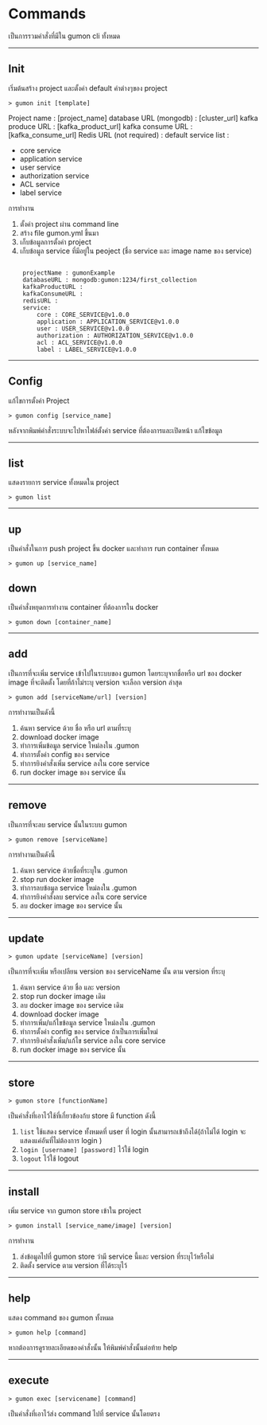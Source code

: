 # Commands

  เป็นการรวมคำสั่งที่มีใน gumon cli ทั้งหมด

---
## Init
 เริ่มต้นสร้าง project และตั้งค่า default ค่าต่างๆของ project
 
    > gumon init [template]
    
   Project name : [project_name]
   database URL (mongodb) : [cluster_url]
   kafka produce URL : [kafka_product_url]
   kafka consume URL : [kafka_consume_url]
   Redis URL (not required) :
   default service list :
- core service
- application service
- user service
- authorization service
- ACL service
- label service

การทำงาน

1. ตั้งค่า project ผ่าน command line
2. สร้าง file gumon.yml ขึ้นมา
3. เก็บข้อมูลการตั้งค่า project
4. เก็บข้อมูล service ที่มีอยู่ใน peoject (ชื่อ service และ image name ของ service)

```

    projectName : gumonExample
    databaseURL : mongodb:gumon:1234/first_collection
    kafkaProductURL : 
    kafkaConsumeURL : 
    redisURL : 
    service: 
        core : CORE_SERVICE@v1.0.0
        application : APPLICATION_SERVICE@v1.0.0
        user : USER_SERVICE@v1.0.0
        authorization : AUTHORIZATION_SERVICE@v1.0.0
        acl : ACL_SERVICE@v1.0.0
        label : LABEL_SERVICE@v1.0.0

```

---
## Config
 แก้ไขการตั้งค่า Project
 
    > gumon config [service_name]

หลังจากพิมพ์คำสั่งระบบจะไปหาไฟล์ตั้งค่า service ที่ต้องการและเปิดหน้า แก้ไขข้อมูล

---
## list
แสดงรายการ service ทั้งหมดใน project

    > gumon list
    
---
## up
เป็นคำสั่งในการ push project ขึ้น docker และทำการ run container ทั้งหมด

    > gumon up [service_name]

## down
 เป็นคำสั่งหยุดการทำงาน container ที่ต้องการใน docker
    
    > gumon down [container_name]
    
---
## add
เป็นการที่จะเพิ่ม service เข้าไปในระบบของ gumon โดยระบุจากชื่อหรือ url ของ docker image ที่จะติดตั้ง โดยที่ถ้าไม่ระบุ version จะเลือก version ล่าสุด

    > gumon add [serviceName/url] [version]

  
  การทำงานเป็นดังนี้

  1. ค้นหา service ด้วย ชื่อ หรือ url ตามที่ระบุ
  2. download docker image 
  3. ทำการเพิ่มข้อมูล service ใหม่ลงใน .gumon
  4. ทำการตั้งค่า config ของ service
  5. ทำการยิงคำสั่งเพิ่ม service ลงใน core service
  6. run docker image ของ service นั้น
  
---
## remove
เป็นการที่จะลบ service นั้นในระบบ gumon

    > gumon remove [serviceName]

  
  การทำงานเป็นดังนี้

  1. ค้นหา service ด้วยชื่อที่ระบุใน .gumon
  2. stop run docker image 
  3. ทำการลบข้อมูล service ใหม่ลงใน .gumon
  4. ทำการยิงคำสั่งลบ service ลงใน core service
  5. ลบ docker image ของ service นั้น

---
## update

    > gumon update [serviceName] [version]

  เป็นการที่จะเพิ่ม หรือเปลียน version ของ serviceName นั้น ตาม version ที่ระบุ

  1. ค้นหา service ด้วย ชื่อ และ version
  2. stop run docker image เดิม
  3. ลบ docker image ของ service เดิม
  4. download docker image 
  5. ทำการเพิ่ม/แก้ไขข้อมูล service ใหม่ลงใน .gumon
  6. ทำการตั้งค่า config ของ service ถ้าเป็นการเพิ่มใหม่
  7. ทำการยิงคำสั่งเพิ่ม/แก้ไข service ลงใน core service
  8. run docker image ของ service นั้น

---
## store

    > gumon store [functionName] 

  เป็นคำสั่งที่เอาไว้ใช้ที่เกี๋ยวข้องก้บ store มี function ดังนี้

  1. `list` ใช้แสดง service ทั้งหมดที่ user ที่ login นั้นสามารถเข้าถึงได้(ถ้าไม่ได้ login จะแสดงแค่อันที่ไม่ต้องการ login )
  2. `login [username] [password]` ไว้ใช้ login
  3. `logout` ไว้ใช้ logout

---
## install
เพิ่ม service จาก gumon store เข้าใน project

    > gumon install [service_name/image] [version]

การทำงาน
1. ส่งข้อมูลไปที่ gumon store ว่ามี service นี้และ version ที่ระบุไว้หรือไม่
2. ติดตั้ง service ตาม version ที่ได้ระบุไว้

---
## help
 แสดง command ของ gumon ทั้งหมด
    
    > gumon help [command]

หากต้องการดูรายละเอียดของคำสั่งนั้น ให้พิมพ์คำสั่งนั้นต่อท้าย help

---
## execute

    > gumon exec [servicename] [command]
  
  เป็นคำสั่งที่เอาไว้ส่ง command ไปที่ service นั้นโดยตรง

